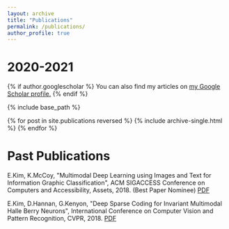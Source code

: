 ```yaml
---
layout: archive
title: "Publications"
permalink: /publications/
author_profile: true
---
```


2020-2021 
======

{% if author.googlescholar %}
  You can also find my articles on <u><a href="{{author.googlescholar}}">my Google Scholar profile</a>.</u>
{% endif %}

{% include base_path %}

{% for post in site.publications reversed %}
  {% include archive-single.html %}
{% endfor %}

Past Publications
======

E.Kim, K.McCoy, "Multimodal Deep Learning using Images and Text for Information Graphic Classification", ACM SIGACCESS Conference on Computers and Accessibility, Assets, 2018. (Best Paper Nominee) [PDF](https://dl.acm.org/ft_gateway.cfm?id=3236357&amp;ftid=2007840&amp;dwn=1&amp;CFID=84123166&amp;CFTOKEN=f4766feba2bdcd0b-BE597719-C974-B1FF-A633D11E8D8A3ED3)

E.Kim, D.Hannan, G.Kenyon, "Deep Sparse Coding for Invariant Multimodal Halle Berry Neurons", International Conference on Computer Vision and Pattern Recognition, CVPR, 2018. [PDF](https://arxiv.org/abs/1711.07998)
